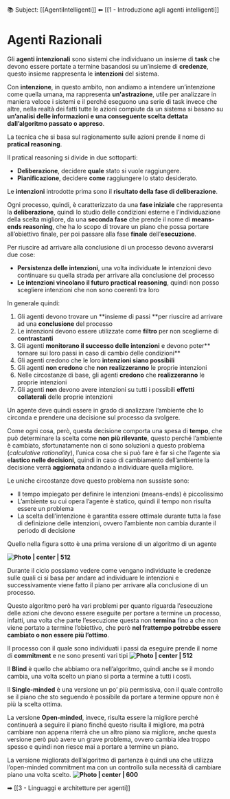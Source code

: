 📚 Subject: [[AgentiIntelligenti]] 
⬅ [[1 - Introduzione agli agenti intelligenti]]
# Agenti Razionali

Gli **agenti intenzionali** sono sistemi che individuano un insieme di **task** che devono essere portate a termine basandosi su un’insieme di **credenze**, questo insieme rappresenta le **intenzioni** del sistema.

Con **intenzione**, in questo ambito, non andiamo a intendere un’intenzione come quella umana, ma rappresenta **un'astrazione**, utile per analizzare in maniera veloce i sistemi e il perché eseguono una serie di task invece che altre, nella realtà dei fatti tutte le azioni compiute da un sistema si basano su **un’analisi delle informazioni e una conseguente scelta dettata dall’algoritmo passato o appreso**.

La tecnica che si basa sul ragionamento sulle azioni prende il nome di **pratical reasoning**.

Il pratical reasoning si divide in due sottoparti:

* **Deliberazione**, decidere **quale** stato si vuole raggiungere.
* **Pianificazione**, decidere **come** raggiungere lo stato desiderato.

Le **intenzioni** introdotte prima sono il **risultato della fase di deliberazione**.

Ogni processo, quindi, è caratterizzato da una **fase iniziale** che rappresenta la **deliberazione**, quindi lo studio delle condizioni esterne e l’individuazione della scelta migliore, da una **seconda fase** che prende il nome di **means-ends reasoning**, che ha lo scopo di trovare un piano che possa portare all’obiettivo finale, per poi passare alla fase **finale** dell’**esecuzione**.

Per riuscire ad arrivare alla conclusione di un processo devono avverarsi due cose:

* **Persistenza delle intenzioni**, una volta individuate le intenzioni devo continuare su quella strada per arrivare alla conclusione del processo
* **Le intenzioni vincolano il futuro practical reasoning**, quindi non posso scegliere intenzioni che non sono coerenti tra loro 

In generale quindi:

1. Gli agenti devono trovare un **insieme di passi **per riuscire ad arrivare ad una **conclusione** del processo
2. Le intenzioni devono essere utilizzate come **filtro** per non sceglierne di **contrastanti**
3. Gli agenti **monitorano il successo delle intenzioni** e devono poter** tornare sui loro passi in caso di cambio delle condizioni**
4. Gli agenti credono che le loro **intenzioni siano possibili**
5. Gli agenti **non credono** che **non realizzeranno** le proprie intenzioni
6. Nelle circostanze di base, gli agenti **credono** che **realizzeranno** le proprie intenzioni
7. Gli agenti **non** devono avere intenzioni su tutti i possibili **effetti collaterali** delle proprie intenzioni

Un agente deve quindi essere in grado di analizzare l’ambiente che lo circonda e prendere una decisione sul processo da svolgere.

Come ogni cosa, però, questa decisione comporta una spesa di **tempo**, che può determinare la scelta come **non più rilevante**, questo perché l’ambiente è cambiato, sfortunatamente non ci sono soluzioni a questo problema (_calculative rationality_), l’unica cosa che si può fare è far sì che l’agente sia e**lastico nelle decisioni**, quindi in caso di cambiamento dell’ambiente la decisione verrà **aggiornata** andando a individuare quella migliore.

Le uniche circostanze dove questo problema non sussiste sono:

* Il tempo impiegato per definire le intenzioni (means-ends) è piccolissimo
* L’ambiente su cui opera l’agente è statico, quindi il tempo non risulta essere un problema
* La scelta dell’intenzione è garantita essere ottimale durante tutta la fase di definizione delle intenzioni, ovvero l’ambiente non cambia durante il periodo di decisione

Quello nella figura sotto è una prima versione di un algoritmo di un agente

**![Photo | center | 512](https://lh7-us.googleusercontent.com/DyD7UBsavCYvnjS_7iK7DLKcF6lXVdPONkX5YLIzftcfOgq2ocnDAoky_7-GLaoeqEGHVObx9J6F3iZWeRdmSrmsj5JhUOEHeWpuhWyM6gk3YRIaev5RByflt5f55-P7TatqRq2p2BWg-toKwk0yWaM)**

Durante il ciclo possiamo vedere come vengano individuate le credenze sulle quali ci si basa per andare ad individuare le intenzioni e successivamente viene fatto il piano per arrivare alla conclusione di un processo.

Questo algoritmo però ha vari problemi per quanto riguarda l’esecuzione delle azioni che devono essere eseguite per portare a termine un processo, infatti, una volta che parte l’esecuzione questa non **termina** fino a che non viene portato a termine l’obiettivo, che però **nel frattempo potrebbe essere cambiato o non essere più l’ottimo**.

Il processo con il quale sono individuati i passi da eseguire prende il nome di **commitment** e ne sono presenti vari tipi
**![Photo | center | 512](https://lh7-us.googleusercontent.com/6wndO-h4Y3vM-e4ne7K_be6tE7qPIBWBwtj8tf-t-FFmSQiXcBx-0dPLbiK7ElTW6t66AaTVBnyP2GTlbmWYVZe2oFDAYV4QSHn0nuUw3TgaWZU-l8AKhcLSTMNTWBPGr1yGITFpfQ11dZjVl32VxDs)**

Il **Blind** è quello che abbiamo ora nell’algoritmo, quindi anche se il mondo cambia, una volta scelto un piano si porta a termine a tutti i costi.

Il **Single-minded** è una versione un po’ più permissiva, con il quale controllo se il piano che sto seguendo è possibile da portare a termine oppure non è più la scelta ottima.

La versione **Open-minded**, invece, risulta essere la migliore perché continuerà a seguire il piano finché questo risulta il migliore, ma potrà cambiare non appena riterrà che un altro piano sia migliore, anche questa versione però può avere un grave problema, ovvero cambia idea troppo spesso e quindi non riesce mai a portare a termine un piano.

La versione migliorata dell’algoritmo di partenza è quindi una che utilizza l’open-minded commitment ma con un controllo sulla necessità di cambiare piano una volta scelto.
**![Photo | center | 600](https://lh7-us.googleusercontent.com/9H3i3R_YL-X40L-XcP3GHdohjVKW8JvtCsVLS8r-e9_8eJ6ujkKuL9kq10aflQmpsByv2h9tbe6FvvISn94EpcHRWa2IwJ5cA9GimvTl4hUPv88BFNVwbOuYAh8YQTrE_ZrIf9qfMBAV1jdKnhFrwTY)**

➡ [[3 - Linguaggi e architetture per agenti]]